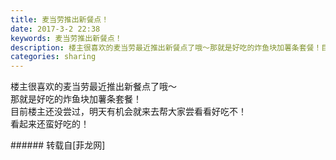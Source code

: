 ```yaml
---
title: 麦当劳推出新餐点！
date: 2017-3-2 22:38
keywords: 麦当劳推出新餐点！
description: 楼主很喜欢的麦当劳最近推出新餐点了哦～那就是好吃的炸鱼块加薯条套餐！目前楼主还没尝过，明天有机会就来去帮大家尝看看好吃不！看起来还蛮好吃的！
categories: sharing
---
```

<td class="t_f" id="postmessage_569837">

楼主很喜欢的麦当劳最近推出新餐点了哦～<br/>
那就是好吃的炸鱼块加薯条套餐！<br/>
目前楼主还没尝过，明天有机会就来去帮大家尝看看好吃不！<br/>
<img alt="" border="0" class="zoom" data-cf-modified-a2ebd9c845e74f1c0110e015-="" file="http://www.flw.ph/data/appbyme/upload/image/201703/02/E7S6imr3k8BJ.jpg" id="aimg_z7hk7" lazyloadthumb="1" onclick="" onmouseover="" src="http://www.flw.ph/data/appbyme/upload/image/201703/02/E7S6imr3k8BJ.jpg"/><br/>
看起来还蛮好吃的！<br/>
</td>
###### 转载自[菲龙网]